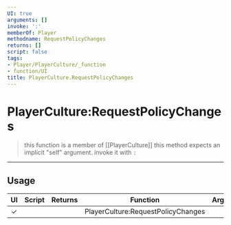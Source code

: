 ```yaml
---
UI: true
arguments: []
invoke: ':'
memberOf: Player
methodname: RequestPolicyChanges
returns: []
script: false
tags:
- Player/PlayerCulture/_function
- function/UI
title: PlayerCulture.RequestPolicyChanges
---
```

# PlayerCulture:RequestPolicyChanges
> this function is a member of [[PlayerCulture]]
> this method expects an implicit "self" argument. invoke it with `:`
-----
## Usage
|  UI | Script | Returns | Function | Arguments |
|:---:|:------:|-------:|:--------:|:---------|
|✓| ||PlayerCulture:RequestPolicyChanges||

